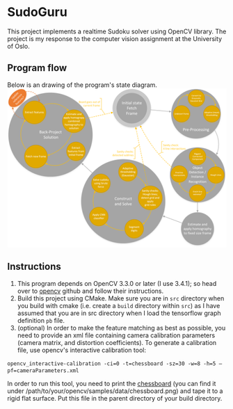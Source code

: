 # SudoGuru
This project implements a realtime Sudoku solver using OpenCV library. The project is my response to the computer vision assignment at the University of Oslo. 

## Program flow 
Below is an drawing of the program's state diagram. 
![Program flow](./doc/img/state-machine.png "State machine drawing")

## Instructions
1.  This program depends on OpenCV 3.3.0 or later (I use 3.4.1); so head over to [opencv](https://github.com/opencv/opencv/) github and follow their instructions. 
2.  Build this project using CMake. Make sure you are in `src` directory when you build with cmake (i.e. create a `build` directory within `src`) as I have assumed that you are in src directory when I load the tensorflow graph definition `pb` file.
3.  (optional) In order to make the feature matching as best as possible, you need to provide an xml file containing camera calibration parameters (camera matrix, and distortion coefficients). To generate a calibration file, use opencv's interactive calibration tool:
```
opencv_interactive-calibration -ci=0 -t=chessboard -sz=30 -w=8 -h=5 –pf=cameraParameters.xml
```
In order to run this tool, you need to print the [chessboard](https://github.com/opencv/opencv/blob/master/samples/data/chessboard.png) (you can find it under /path/to/your/opencv/samples/data/chessboard.png) and tape it to a rigid flat surface.
Put this file in the parent directory of your build directory.
